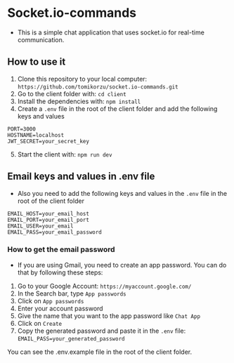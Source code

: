 # Socket.io-commands

- This is a simple chat application that uses socket.io for real-time communication.

## How to use it

1. Clone this repository to your local computer: `https://github.com/tomikorzu/socket.io-commands.git`
2. Go to the client folder with: `cd client`
3. Install the dependencies with: `npm install`
4. Create a `.env` file in the root of the client folder and add the following keys and values

```
PORT=3000
HOSTNAME=localhost
JWT_SECRET=your_secret_key
```

5. Start the client with: `npm run dev`

## Email keys and values in .env file

- Also you need to add the following keys and values in the `.env` file in the root of the client folder

```
EMAIL_HOST=your_email_host
EMAIL_PORT=your_email_port
EMAIL_USER=your_email
EMAIL_PASS=your_email_password
```

### How to get the email password

- If you are using Gmail, you need to create an app password. You can do that by following these steps:

1. Go to your Google Account: `https://myaccount.google.com/`
2. In the Search bar, type `App passwords`
3. Click on `App passwords`
4. Enter your account password
5. Give the name that you want to the app password like `Chat App`
6. Click on `Create`
7. Copy the generated password and paste it in the `.env` file: `EMAIL_PASS=your_generated_password`

You can see the .env.example file in the root of the client folder.